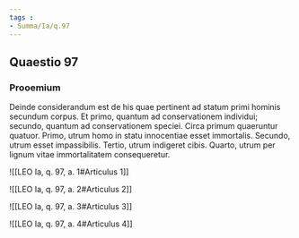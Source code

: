 ```yaml
---
tags : 
- Summa/Ia/q.97
---
```


## Quaestio 97

### Prooemium

Deinde considerandum est de his quae pertinent ad statum primi hominis secundum corpus. Et primo, quantum ad conservationem individui; secundo, quantum ad conservationem speciei. Circa primum quaeruntur quatuor. Primo, utrum homo in statu innocentiae esset immortalis. Secundo, utrum esset impassibilis. Tertio, utrum indigeret cibis. Quarto, utrum per lignum vitae immortalitatem consequeretur.

![[LEO Ia, q. 97, a. 1#Articulus 1]]

![[LEO Ia, q. 97, a. 2#Articulus 2]]

![[LEO Ia, q. 97, a. 3#Articulus 3]]

![[LEO Ia, q. 97, a. 4#Articulus 4]]

